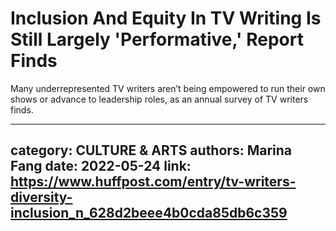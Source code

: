 # Inclusion And Equity In TV Writing Is Still Largely 'Performative,' Report Finds

Many underrepresented TV writers aren’t being empowered to run their own shows or advance to leadership roles, as an annual survey of TV writers finds.

---
category: CULTURE & ARTS
authors: Marina Fang
date: 2022-05-24
link: https://www.huffpost.com/entry/tv-writers-diversity-inclusion_n_628d2beee4b0cda85db6c359
---
